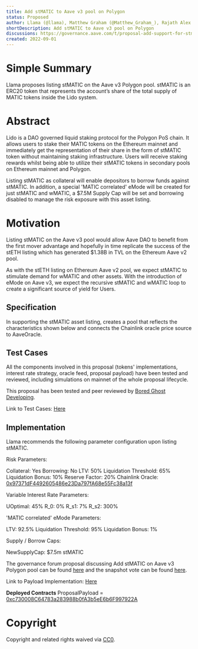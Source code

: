 ```yaml
---
title: Add stMATIC to Aave v3 pool on Polygon
status: Proposed
author: Llama (@llama), Matthew Graham (@Matthew_Graham_), Rajath Alex (@0xrajath)
shortDescription: Add stMATIC to Aave v3 pool on Polygon
discussions: https://governance.aave.com/t/proposal-add-support-for-stmatic-lido/7677
created: 2022-09-01
---
```


# Simple Summary

Llama proposes listing stMATIC on the Aave v3 Polygon pool. stMATIC is an ERC20 token that represents the account’s share of the total supply of MATIC tokens inside the Lido system. 

# Abstract

Lido is a DAO governed liquid staking protocol for the Polygon PoS chain. It allows users to stake their MATIC tokens on the Ethereum mainnet and immediately get the representation of their share in the form of stMATIC token without maintaining staking infrastructure. Users will receive staking rewards whilst being able to utilize their stMATIC tokens in secondary pools on Ethereum mainnet and Polygon.

Listing stMATIC as collateral will enable depositors to borrow funds against stMATIC. In addition, a special 'MATIC correlated' eMode will be created for just stMATIC and wMATIC, a $7.5M Supply Cap will be set and borrowing disabled to manage the risk exposure with this asset listing.

# Motivation

Listing stMATIC on the Aave v3 pool would allow Aave DAO to benefit from the first mover advantage and hopefully in time replicate the success of the stETH listing which has generated $1.38B in TVL on the Ethereum Aave v2 pool. 

As with the stETH listing on Ethereum Aave v2 pool, we expect stMATIC to stimulate demand for wMATIC and other assets. With the introduction of eMode on Aave v3, we expect the recursive stMATIC and wMATIC loop to create a significant source of yield for Users. 

## Specification

In supporting the stMATIC asset listing, creates a pool that reflects the characteristics shown below and connects the Chainlink oracle price source to AaveOracle.

## Test Cases

All the components involved in this proposal (tokens' implementations, interest rate strategy, oracle feed, proposal payload) have been tested and reviewed, including simulations on mainnet of the whole proposal lifecycle.

This proposal has been tested and peer reviewed by [Bored Ghost Developing](https://twitter.com/bgdlabs).

Link to Test Cases: [Here](https://github.com/llama-community/aave-v3-crosschain-stmatic-listing/blob/master/src/test/PolygonStMaticE2E.t.sol)

## Implementation

Llama recommends the following parameter configuration upon listing stMATIC.

Risk Parameters:

Collateral: Yes
Borrowing: No
LTV: 50%
Liquidation Threshold: 65%
Liquidation Bonus: 10%
Reserve Factor: 20%
Chainlink Oracle: [0x97371dF4492605486e23Da797fA68e55Fc38a13f](https://polygonscan.com/address/0x97371dF4492605486e23Da797fA68e55Fc38a13f)

Variable Interest Rate Parameters:

UOptimal: 45%
R_0: 0%
R_s1: 7%
R_s2: 300%

'MATIC correlated' eMode Parameters:

LTV: 92.5%
Liquidation Threshold: 95%
Liquidation Bonus: 1%
 
Supply / Borrow Caps:

NewSupplyCap: $7.5m stMATIC

The governance forum proposal discussing Add stMATIC on Aave v3 Polygon pool can be found [here](https://governance.aave.com/t/proposal-add-support-for-stmatic-lido/7677) and the snapshot vote can be found [here](https://snapshot.org/#/aave.eth/proposal/0xc8646abba01becf81ad32bf4adf48f723a31483dc4dedc773bbb6e3954c3990f). 

Link to Payload Implementation: [Here](https://github.com/llama-community/aave-v3-crosschain-stmatic-listing/blob/master/src/contracts/polygon/StMaticPayload.sol)

**Deployed Contracts**
ProposalPayload = [0xc730008C64783a283988b0fA3b5eE6b6F997922A](https://polygonscan.com/address/0xc730008C64783a283988b0fA3b5eE6b6F997922A)

# Copyright

Copyright and related rights waived via [CC0](https://creativecommons.org/publicdomain/zero/1.0/).
